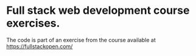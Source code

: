 # Full stack web development course exercises.

The code is part of an exercise from the course available at https://fullstackopen.com/
